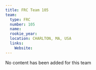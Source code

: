 ```yaml
---
title: FRC Team 105
team:
  type: FRC
  number: 105
  name: 
  rookie_year: 
  location: CHARLTON, MA, USA
  links:
    Website: 
---
```

No content has been added for this team